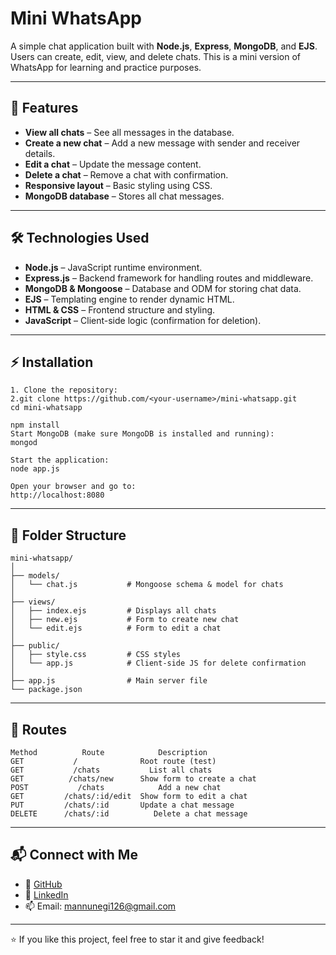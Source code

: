 # Mini WhatsApp

A simple chat application built with **Node.js**, **Express**, **MongoDB**, and **EJS**.  
Users can create, edit, view, and delete chats. This is a mini version of WhatsApp for learning and practice purposes.  

---

## 🚀 Features

- **View all chats** – See all messages in the database.
- **Create a new chat** – Add a new message with sender and receiver details.
- **Edit a chat** – Update the message content.
- **Delete a chat** – Remove a chat with confirmation.
- **Responsive layout** – Basic styling using CSS.
- **MongoDB database** – Stores all chat messages.

---

## 🛠️ Technologies Used

- **Node.js** – JavaScript runtime environment.
- **Express.js** – Backend framework for handling routes and middleware.
- **MongoDB & Mongoose** – Database and ODM for storing chat data.
- **EJS** – Templating engine to render dynamic HTML.
- **HTML & CSS** – Frontend structure and styling.
- **JavaScript** – Client-side logic (confirmation for deletion).

---

## ⚡ Installation
```
1. Clone the repository:
2.git clone https://github.com/<your-username>/mini-whatsapp.git
cd mini-whatsapp

npm install
Start MongoDB (make sure MongoDB is installed and running):
mongod

Start the application:
node app.js

Open your browser and go to:
http://localhost:8080
```

---

## 📂 Folder Structure
```
mini-whatsapp/
│
├── models/
│   └── chat.js           # Mongoose schema & model for chats
│
├── views/
│   ├── index.ejs         # Displays all chats
│   ├── new.ejs           # Form to create new chat
│   └── edit.ejs          # Form to edit a chat
│
├── public/
│   ├── style.css         # CSS styles
│   └── app.js            # Client-side JS for delete confirmation
│
├── app.js                # Main server file
└── package.json
```

---

## 🔗 Routes
```
Method       	Route	         Description
GET           /	             Root route (test)
GET	          /chats	       List all chats
GET	         /chats/new	     Show form to create a chat
POST	       /chats	         Add a new chat
GET        	/chats/:id/edit	 Show form to edit a chat
PUT	        /chats/:id	     Update a chat message
DELETE	    /chats/:id      	Delete a chat message
```

---

## 📬 Connect with Me

- 💼 [GitHub](https://github.com/mukulnegi2004)
- 💬 [LinkedIn](https://www.linkedin.com/in/mukul-negi-431039378/)
- 📫 Email: mannunegi126@gmail.com

---

⭐ If you like this project, feel free to star it and give feedback!
